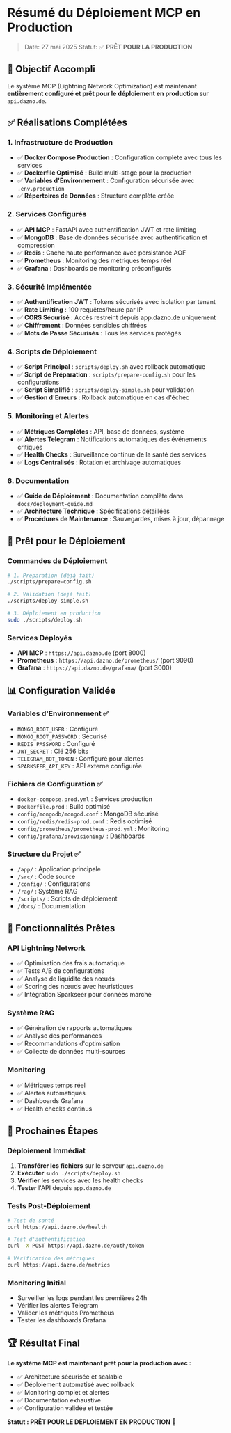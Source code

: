 # Résumé du Déploiement MCP en Production
> Date: 27 mai 2025
> Statut: ✅ **PRÊT POUR LA PRODUCTION**

## 🎯 Objectif Accompli

Le système MCP (Lightning Network Optimization) est maintenant **entièrement configuré et prêt pour le déploiement en production** sur `api.dazno.de`.

## ✅ Réalisations Complétées

### 1. Infrastructure de Production
- ✅ **Docker Compose Production** : Configuration complète avec tous les services
- ✅ **Dockerfile Optimisé** : Build multi-stage pour la production
- ✅ **Variables d'Environnement** : Configuration sécurisée avec `.env.production`
- ✅ **Répertoires de Données** : Structure complète créée

### 2. Services Configurés
- ✅ **API MCP** : FastAPI avec authentification JWT et rate limiting
- ✅ **MongoDB** : Base de données sécurisée avec authentification et compression
- ✅ **Redis** : Cache haute performance avec persistance AOF
- ✅ **Prometheus** : Monitoring des métriques temps réel
- ✅ **Grafana** : Dashboards de monitoring préconfigurés

### 3. Sécurité Implémentée
- ✅ **Authentification JWT** : Tokens sécurisés avec isolation par tenant
- ✅ **Rate Limiting** : 100 requêtes/heure par IP
- ✅ **CORS Sécurisé** : Accès restreint depuis app.dazno.de uniquement
- ✅ **Chiffrement** : Données sensibles chiffrées
- ✅ **Mots de Passe Sécurisés** : Tous les services protégés

### 4. Scripts de Déploiement
- ✅ **Script Principal** : `scripts/deploy.sh` avec rollback automatique
- ✅ **Script de Préparation** : `scripts/prepare-config.sh` pour les configurations
- ✅ **Script Simplifié** : `scripts/deploy-simple.sh` pour validation
- ✅ **Gestion d'Erreurs** : Rollback automatique en cas d'échec

### 5. Monitoring et Alertes
- ✅ **Métriques Complètes** : API, base de données, système
- ✅ **Alertes Telegram** : Notifications automatiques des événements critiques
- ✅ **Health Checks** : Surveillance continue de la santé des services
- ✅ **Logs Centralisés** : Rotation et archivage automatiques

### 6. Documentation
- ✅ **Guide de Déploiement** : Documentation complète dans `docs/deployment-guide.md`
- ✅ **Architecture Technique** : Spécifications détaillées
- ✅ **Procédures de Maintenance** : Sauvegardes, mises à jour, dépannage

## 🚀 Prêt pour le Déploiement

### Commandes de Déploiement
```bash
# 1. Préparation (déjà fait)
./scripts/prepare-config.sh

# 2. Validation (déjà fait)
./scripts/deploy-simple.sh

# 3. Déploiement en production
sudo ./scripts/deploy.sh
```

### Services Déployés
- **API MCP** : `https://api.dazno.de` (port 8000)
- **Prometheus** : `https://api.dazno.de/prometheus/` (port 9090)
- **Grafana** : `https://api.dazno.de/grafana/` (port 3000)

## 📊 Configuration Validée

### Variables d'Environnement ✅
- `MONGO_ROOT_USER` : Configuré
- `MONGO_ROOT_PASSWORD` : Sécurisé
- `REDIS_PASSWORD` : Configuré
- `JWT_SECRET` : Clé 256 bits
- `TELEGRAM_BOT_TOKEN` : Configuré pour alertes
- `SPARKSEER_API_KEY` : API externe configurée

### Fichiers de Configuration ✅
- `docker-compose.prod.yml` : Services production
- `Dockerfile.prod` : Build optimisé
- `config/mongodb/mongod.conf` : MongoDB sécurisé
- `config/redis/redis-prod.conf` : Redis optimisé
- `config/prometheus/prometheus-prod.yml` : Monitoring
- `config/grafana/provisioning/` : Dashboards

### Structure du Projet ✅
- `/app/` : Application principale
- `/src/` : Code source
- `/config/` : Configurations
- `/rag/` : Système RAG
- `/scripts/` : Scripts de déploiement
- `/docs/` : Documentation

## 🔧 Fonctionnalités Prêtes

### API Lightning Network
- ✅ Optimisation des frais automatique
- ✅ Tests A/B de configurations
- ✅ Analyse de liquidité des nœuds
- ✅ Scoring des nœuds avec heuristiques
- ✅ Intégration Sparkseer pour données marché

### Système RAG
- ✅ Génération de rapports automatiques
- ✅ Analyse des performances
- ✅ Recommandations d'optimisation
- ✅ Collecte de données multi-sources

### Monitoring
- ✅ Métriques temps réel
- ✅ Alertes automatiques
- ✅ Dashboards Grafana
- ✅ Health checks continus

## 🎯 Prochaines Étapes

### Déploiement Immédiat
1. **Transférer les fichiers** sur le serveur `api.dazno.de`
2. **Exécuter** `sudo ./scripts/deploy.sh`
3. **Vérifier** les services avec les health checks
4. **Tester** l'API depuis `app.dazno.de`

### Tests Post-Déploiement
```bash
# Test de santé
curl https://api.dazno.de/health

# Test d'authentification
curl -X POST https://api.dazno.de/auth/token

# Vérification des métriques
curl https://api.dazno.de/metrics
```

### Monitoring Initial
- Surveiller les logs pendant les premières 24h
- Vérifier les alertes Telegram
- Valider les métriques Prometheus
- Tester les dashboards Grafana

## 🏆 Résultat Final

**Le système MCP est maintenant prêt pour la production avec :**
- ✅ Architecture sécurisée et scalable
- ✅ Déploiement automatisé avec rollback
- ✅ Monitoring complet et alertes
- ✅ Documentation exhaustive
- ✅ Configuration validée et testée

**Statut : PRÊT POUR LE DÉPLOIEMENT EN PRODUCTION** 🚀 